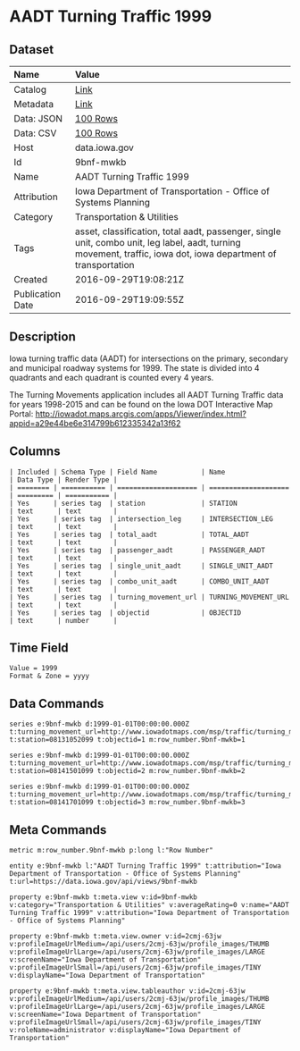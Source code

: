 # AADT Turning Traffic 1999

## Dataset

| Name | Value |
| :--- | :---- |
| Catalog | [Link](https://catalog.data.gov/dataset/aadt-turning-traffic-1999) |
| Metadata | [Link](https://data.iowa.gov/api/views/9bnf-mwkb) |
| Data: JSON | [100 Rows](https://data.iowa.gov/api/views/9bnf-mwkb/rows.json?max_rows=100) |
| Data: CSV | [100 Rows](https://data.iowa.gov/api/views/9bnf-mwkb/rows.csv?max_rows=100) |
| Host | data.iowa.gov |
| Id | 9bnf-mwkb |
| Name | AADT Turning Traffic 1999 |
| Attribution | Iowa Department of Transportation - Office of Systems Planning |
| Category | Transportation & Utilities |
| Tags | asset, classification, total aadt, passenger, single unit, combo unit, leg label, aadt, turning movement, traffic, iowa dot, iowa department of transportation |
| Created | 2016-09-29T19:08:21Z |
| Publication Date | 2016-09-29T19:09:55Z |

## Description

Iowa turning traffic data (AADT) for intersections on the primary, secondary and municipal roadway systems for 1999. The state is divided into 4 quadrants and each quadrant is counted every 4 years.

The Turning Movements application includes all AADT Turning Traffic data for years 1998-2015 and can be found on the Iowa DOT Interactive Map Portal: http://iowadot.maps.arcgis.com/apps/Viewer/index.html?appid=a29e44be6e314799b612335342a13f62

## Columns

```ls
| Included | Schema Type | Field Name           | Name                 | Data Type | Render Type |
| ======== | =========== | ==================== | ==================== | ========= | =========== |
| Yes      | series tag  | station              | STATION              | text      | text        |
| Yes      | series tag  | intersection_leg     | INTERSECTION_LEG     | text      | text        |
| Yes      | series tag  | total_aadt           | TOTAL_AADT           | text      | text        |
| Yes      | series tag  | passenger_aadt       | PASSENGER_AADT       | text      | text        |
| Yes      | series tag  | single_unit_aadt     | SINGLE_UNIT_AADT     | text      | text        |
| Yes      | series tag  | combo_unit_aadt      | COMBO_UNIT_AADT      | text      | text        |
| Yes      | series tag  | turning_movement_url | TURNING_MOVEMENT_URL | text      | text        |
| Yes      | series tag  | objectid             | OBJECTID             | text      | number      |
```

## Time Field

```ls
Value = 1999
Format & Zone = yyyy
```

## Data Commands

```ls
series e:9bnf-mwkb d:1999-01-01T00:00:00.000Z t:turning_movement_url=http://www.iowadotmaps.com/msp/traffic/turning_movements/1999/08131052099.pdf t:station=08131052099 t:objectid=1 m:row_number.9bnf-mwkb=1

series e:9bnf-mwkb d:1999-01-01T00:00:00.000Z t:turning_movement_url=http://www.iowadotmaps.com/msp/traffic/turning_movements/1999/08141501099.pdf t:station=08141501099 t:objectid=2 m:row_number.9bnf-mwkb=2

series e:9bnf-mwkb d:1999-01-01T00:00:00.000Z t:turning_movement_url=http://www.iowadotmaps.com/msp/traffic/turning_movements/1999/08141701099.pdf t:station=08141701099 t:objectid=3 m:row_number.9bnf-mwkb=3
```

## Meta Commands

```ls
metric m:row_number.9bnf-mwkb p:long l:"Row Number"

entity e:9bnf-mwkb l:"AADT Turning Traffic 1999" t:attribution="Iowa Department of Transportation - Office of Systems Planning" t:url=https://data.iowa.gov/api/views/9bnf-mwkb

property e:9bnf-mwkb t:meta.view v:id=9bnf-mwkb v:category="Transportation & Utilities" v:averageRating=0 v:name="AADT Turning Traffic 1999" v:attribution="Iowa Department of Transportation - Office of Systems Planning"

property e:9bnf-mwkb t:meta.view.owner v:id=2cmj-63jw v:profileImageUrlMedium=/api/users/2cmj-63jw/profile_images/THUMB v:profileImageUrlLarge=/api/users/2cmj-63jw/profile_images/LARGE v:screenName="Iowa Department of Transportation" v:profileImageUrlSmall=/api/users/2cmj-63jw/profile_images/TINY v:displayName="Iowa Department of Transportation"

property e:9bnf-mwkb t:meta.view.tableauthor v:id=2cmj-63jw v:profileImageUrlMedium=/api/users/2cmj-63jw/profile_images/THUMB v:profileImageUrlLarge=/api/users/2cmj-63jw/profile_images/LARGE v:screenName="Iowa Department of Transportation" v:profileImageUrlSmall=/api/users/2cmj-63jw/profile_images/TINY v:roleName=administrator v:displayName="Iowa Department of Transportation"
```
